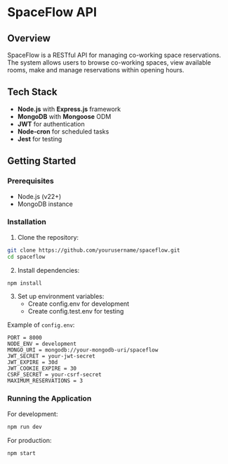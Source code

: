 # SpaceFlow API

## Overview

SpaceFlow is a RESTful API for managing co-working space reservations. The
system allows users to browse co-working spaces, view available rooms, make and
manage reservations within opening hours.

## Tech Stack

- **Node.js** with **Express.js** framework
- **MongoDB** with **Mongoose** ODM
- **JWT** for authentication
- **Node-cron** for scheduled tasks
- **Jest** for testing

## Getting Started

### Prerequisites

- Node.js (v22+)
- MongoDB instance

### Installation

1. Clone the repository:

```bash
git clone https://github.com/yourusername/spaceflow.git
cd spaceflow
```

2. Install dependencies:

```bash
npm install
```

3. Set up environment variables:
   - Create config.env for development
   - Create config.test.env for testing

Example of `config.env`:

```env
PORT = 8000
NODE_ENV = development
MONGO_URI = mongodb://your-mongodb-uri/spaceflow
JWT_SECRET = your-jwt-secret
JWT_EXPIRE = 30d
JWT_COOKIE_EXPIRE = 30
CSRF_SECRET = your-csrf-secret
MAXIMUM_RESERVATIONS = 3
```

### Running the Application

For development:

```bash
npm run dev
```

For production:

```bash
npm start
```

